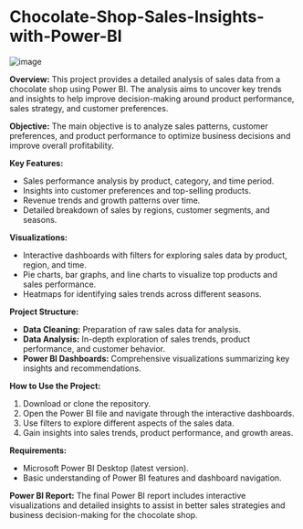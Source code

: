 # Chocolate-Shop-Sales-Insights-with-Power-BI

![image](https://github.com/user-attachments/assets/e442be4f-e230-460e-bdec-9517aa83f8ed)


**Overview:**
This project provides a detailed analysis of sales data from a chocolate shop using Power BI. The analysis aims to uncover key trends and insights to help improve decision-making around product performance, sales strategy, and customer preferences.

**Objective:**
The main objective is to analyze sales patterns, customer preferences, and product performance to optimize business decisions and improve overall profitability.

**Key Features:**
- Sales performance analysis by product, category, and time period.
- Insights into customer preferences and top-selling products.
- Revenue trends and growth patterns over time.
- Detailed breakdown of sales by regions, customer segments, and seasons.

**Visualizations:**
- Interactive dashboards with filters for exploring sales data by product, region, and time.
- Pie charts, bar graphs, and line charts to visualize top products and sales performance.
- Heatmaps for identifying sales trends across different seasons.

**Project Structure:**
- **Data Cleaning:** Preparation of raw sales data for analysis.
- **Data Analysis:** In-depth exploration of sales trends, product performance, and customer behavior.
- **Power BI Dashboards:** Comprehensive visualizations summarizing key insights and recommendations.

**How to Use the Project:**
1. Download or clone the repository.
2. Open the Power BI file and navigate through the interactive dashboards.
3. Use filters to explore different aspects of the sales data.
4. Gain insights into sales trends, product performance, and growth areas.

**Requirements:**
- Microsoft Power BI Desktop (latest version).
- Basic understanding of Power BI features and dashboard navigation.

**Power BI Report:**
The final Power BI report includes interactive visualizations and detailed insights to assist in better sales strategies and business decision-making for the chocolate shop.
